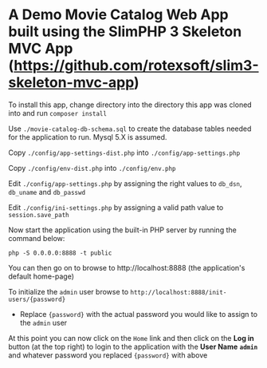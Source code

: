 # A Demo Movie Catalog Web App built using the SlimPHP 3 Skeleton MVC App (https://github.com/rotexsoft/slim3-skeleton-mvc-app) 

To install this app, change directory into the directory this app was cloned into and run `composer install`

Use `./movie-catalog-db-schema.sql` to create the database tables needed for the application to run. Mysql 5.X is assumed.

Copy `./config/app-settings-dist.php` into `./config/app-settings.php`

Copy `./config/env-dist.php` into `./config/env.php`

Edit `./config/app-settings.php` by assigning the right values to `db_dsn`, `db_uname` and `db_passwd`

Edit `./config/ini-settings.php` by assigning a valid path value to `session.save_path`

Now start the application using the built-in PHP server by running the command below:
    
`php -S 0.0.0.0:8888 -t public`

You can then go on to browse to http://localhost:8888 (the application's default home-page)

To initialize the `admin` user browse to `http://localhost:8888/init-users/{password}`

* Replace `{password}` with the actual password you would like to assign to the `admin` user

At this point you can now click on the `Home` link and then click on the **Log in** button (at the top right) to login to the application with the **User Name** **`admin`** and whatever password you replaced `{password}` with above